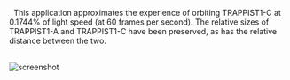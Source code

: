 &nbsp; This application approximates the experience of orbiting TRAPPIST1-C at 0.1744% of light speed (at 60 frames per second). The relative sizes of TRAPPIST1-A and TRAPPIST1-C have been preserved, as has the relative distance between the two.

<br>
<img width="" alt="screenshot" src="https://drive.google.com/uc?export=download&id=15H_ffiMXnbxtLaHIKITI4_uhwlwl8cvd">
